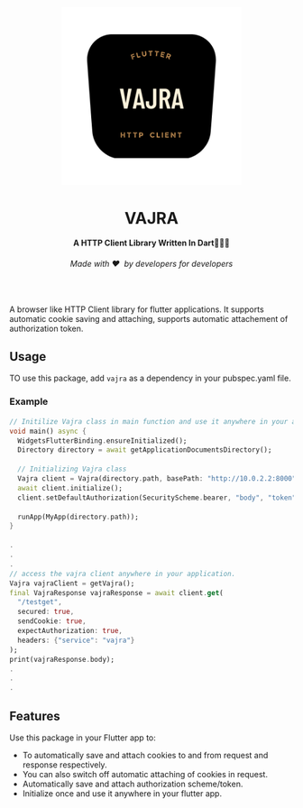 <div align="center">
  <img src="assets/images/logo.png" alt="Magator Logo" width="320">
  <h1>VAJRA</h1>
  <strong>A HTTP Client Library Written In Dart👩🏽‍💻</strong>
  <h6>Made with ❤️ &nbsp;by developers for developers</h6>
</div>
<br>

A browser like HTTP Client library for flutter applications. It supports automatic cookie saving and attaching, supports automatic attachement of authorization token.

## Usage

TO use this package, add `vajra` as a dependency in your pubspec.yaml file.

### Example

```dart
// Initilize Vajra class in main function and use it anywhere in your app.
void main() async {
  WidgetsFlutterBinding.ensureInitialized();
  Directory directory = await getApplicationDocumentsDirectory();

  // Initializing Vajra class
  Vajra client = Vajra(directory.path, basePath: "http://10.0.2.2:8000");
  await client.initialize();
  client.setDefaultAuthorization(SecurityScheme.bearer, "body", "token");

  runApp(MyApp(directory.path));
}

.
.
.
// access the vajra client anywhere in your application.
Vajra vajraClient = getVajra();
final VajraResponse vajraResponse = await client.get(
  "/testget",
  secured: true,
  sendCookie: true,
  expectAuthorization: true,
  headers: {"service": "vajra"}
);
print(vajraResponse.body);
.
.
.

```

## Features

Use this package in your Flutter app to:

- To automatically save and attach cookies to and from request and response respectively.
- You can also switch off automatic attaching of cookies in request.
- Automatically save and attach authorization scheme/token.
- Initialize once and use it anywhere in your flutter app.
